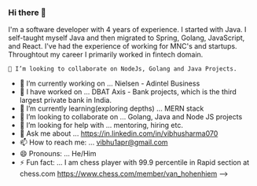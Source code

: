 ### Hi there 👋

I'm a software developer with 4 years of experience. I started with Java. I self-taught myself Java and then migrated to Spring, Golang, JavaScript, and React. I've had the experience of working for MNC's and startups. Throughtout my career I primarily worked in fintech domain.

    👯 I’m looking to collaborate on NodeJs, Golang and Java Projects.


- 🔭 I’m currently working on ... Nielsen - Adintel Business
- 🔭 I have worked on ... DBAT Axis - Bank projects, which is the third largest private bank in India.
- 🌱 I’m currently learning(exploring depths) ... MERN stack
- 👯 I’m looking to collaborate on ... Golang, Java and Node JS projects
- 🤔 I’m looking for help with ... mentoring, hiring etc.
- 💬 Ask me about ... https://in.linkedin.com/in/vibhusharma070
- 📫 How to reach me: ... vibhu1apr@gmail.com
- 😄 Pronouns: ... He/Him
- ⚡ Fun fact: ... I am chess player with 99.9 percentile in Rapid section at chess.com
    https://www.chess.com/member/van_hohenhiem
-->

